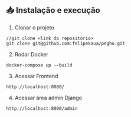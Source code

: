 ## 📥 Instalação e execução

1. Clonar o projeto

```
//git clone <link do repositório>
git clone git@github.com:felipekaua/pegho.git
```
2. Rodar Docker
```
docker-compose up --build
```

3. Acessar Frontend
```
http://localhost:8080/
```
4. Acessar área admin Django
```
http://localhost:8000/admin
```
